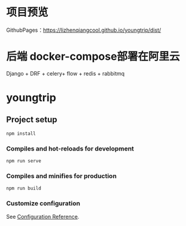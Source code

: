# 项目预览
GithubPages：https://lizhenqiangcool.github.io/youngtrip/dist/

# 后端 docker-compose部署在阿里云
Django + DRF + celery+ flow + redis + rabbitmq

# youngtrip

## Project setup
```
npm install
```

### Compiles and hot-reloads for development
```
npm run serve
```

### Compiles and minifies for production
```
npm run build
```

### Customize configuration
See [Configuration Reference](https://cli.vuejs.org/config/).
